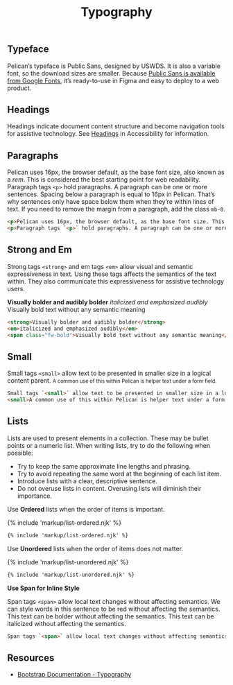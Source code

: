 ﻿---
title: Typography
summary: Guidelines for presenting textual information.
tags: typography, font, typeface
layout: guide
eleventyNavigation:
  key: Typography
  parent: Foundation
  order: 8
  excerpt: Guidelines for presenting textual information.
  img: /img/illustrations/illus-typography.svg
---

## Typeface

Pelican’s typeface is Public Sans, designed by USWDS. It is also a variable font, so the download sizes are smaller. Because [Public Sans is available from Google Fonts](https://fonts.google.com/specimen/Public+Sans), it’s ready-to-use in Figma and easy to deploy to a web product.

## Headings

Headings indicate document content structure and become navigation tools for assistive technology. See [Headings](/accessibility/headings/) in Accessibility for information.

## Paragraphs

Pelican uses 16px, the browser default, as the base font size, also known as a _rem_. This is considered the best starting point for web readability. Paragraph tags `<p>` hold paragraphs. A paragraph can be one or more sentences. Spacing below a paragraph is equal to 16px in Pelican. That’s why sentences only have space below them when they’re within  lines of text. If you need to remove the margin from a paragraph, add the class `mb-0`.

```html
<p>Pelican uses 16px, the browser default, as the base font size. This is considered the best starting point for web readability.</p>
<p>Paragraph tags `<p>` hold paragraphs. A paragraph can be one or more sentences. Spacing below a paragraph is equal to 16px in Pelican. That’s why sentences only have space below them when they’re not within other lines of text. If you need to remove the margin from a paragraph, add the class `mb-0`.</p>
```
## Strong and Em

Strong tags `<strong>` and em tags `<em>` allow visual and semantic expressiveness in text. Using these tags affects the semantics of the text within. They also communicate this expressiveness for assistive technology users. 

<strong>Visually bolder and audibly bolder</strong>
<em>italicized and emphasized audibly</em>
<span class="fw-bold">Visually bold text without any semantic meaning</span>

```html
<strong>Visually bolder and audibly bolder</strong>
<em>italicized and emphasized audibly</em>
<span class="fw-bold">Visually bold text without any semantic meaning</span>
```

## Small

Small tags `<small>` allow text to be presented in smaller size in a logical content parent. 
<small>A common use of this within Pelican is helper text under a form field.</small>

```html
Small tags `<small>` allow text to be presented in smaller size in a logical content parent. 
<small>A common use of this within Pelican is helper text under a form field.</small>
```

## Lists

Lists are used to present elements in a collection. These may be bullet points or a numeric list. When writing lists, try to do the following when possible:

* Try to keep the same approximate line lengths and phrasing.
* Try to avoid repeating the same word at the beginning of each list item.
* Introduce lists with a clear, descriptive sentence.
* Do not overuse lists in content. Overusing lists will diminish their importance.

Use **Ordered** lists when the order of items is important.

{% include 'markup/list-ordered.njk' %}

``` html
{% include 'markup/list-ordered.njk' %}
```

Use **Unordered** lists when the order of items does not matter.

{% include 'markup/list-unordered.njk' %}

``` html
{% include 'markup/list-unordered.njk' %}
```

**Use Span for Inline Style**

Span tags `<span>` allow local text changes without affecting semantics. We can style <span class="text-danger">words in this sentence to be red</span> without affecting the semantics. This text can be <span class="fw-bold">bolder</span> without affecting the semantics. This text can be <span class="fst-italic">italicized</span> without affecting the semantics. 

```html
Span tags `<span>` allow local text changes without affecting semantics. We can style <span class="text-danger">words in this sentence to be red</span> without affecting the semantics. This text can be <span class="fw-bold">bolder</span> without affecting the semantics. This text can be <span class="fst-italic">italicized</span> without affecting the semantics. 
```

## Resources

* [Bootstrap Documentation - Typography](https://getbootstrap.com/docs/5.2/content/typography/)
